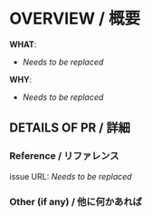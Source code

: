 <!--
    PLEASE READ THIS BEFORE CREATING PR
    --

    Thank you for creating a Pull Request!
    Please fill "_Needs to be replaced_" and add as much detail as possible.
    It will help reviewers to look at the PR

    PR作成ありがとうございます、”_Needs to be replaced_”を中心に可能な限りの詳細の記入をお願いします。
    レビュアーがレビューしやすくなるだけでなく、過去にどういった背景と決定で変更が入ったのかを追いやすくするための目的があります。

    ### If you do not follow, it is possible your PR gets closed without any actions ###
    ### 下記のテンプレートを記入してください、情報が不十分の場合はそのままCLOSEされる場合もあり得ます ###

-->

# OVERVIEW / 概要

**WHAT**:
<!-- Describe what you did, and how / 何を実装したのか -->
- _Needs to be replaced_

**WHY**:
<!-- Describe why this change is needed / なぜ本実装が必要だったのか -->
- _Needs to be replaced_

## DETAILS OF PR / 詳細

### Reference / リファレンス

issue URL: _Needs to be replaced_

<!--------------------------------------------------------
    Please add below if there are other references too
    他にも参考リンク・情報があればこちらに記入してください
  -------------------------------------------------------->

### Other (if any) / 他に何かあれば

